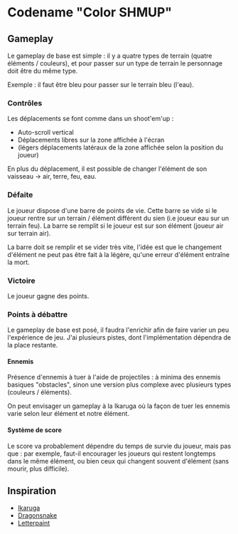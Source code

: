 Codename "Color SHMUP"
======================

## Gameplay

Le gameplay de base est simple : il y a quatre types de terrain (quatre éléments / couleurs), et pour passer sur un type de terrain le personnage doit être du même type.

Exemple : il faut être bleu pour passer sur le terrain bleu (l'eau).

### Contrôles

Les déplacements se font comme dans un shoot'em'up :

- Auto-scroll vertical
- Déplacements libres sur la zone affichée à l'écran
- (légers déplacements latéraux de la zone affichée selon la position du joueur)

En plus du déplacement, il est possible de changer l'élément de son vaisseau -> air, terre, feu, eau.

### Défaite

Le joueur dispose d'une barre de points de vie. Cette barre se vide si le joueur rentre sur un terrain / élément différent du sien (i.e joueur eau sur un terrain feu). La barre se remplit si le joueur est sur son élément (joueur air sur terrain air).

La barre doit se remplir et se vider très vite, l'idée est que le changement d'élément ne peut pas être fait à la légère, qu'une erreur d'élément entraîne la mort.

### Victoire

Le joueur gagne des points.

### Points à débattre

Le gameplay de base est posé, il faudra l'enrichir afin de faire varier un peu l'expérience de jeu. J'ai plusieurs pistes, dont l'implémentation dépendra de la place restante.

#### Ennemis

Présence d'ennemis à tuer à l'aide de projectiles : à minima des ennemis basiques "obstacles", sinon une version plus complexe avec plusieurs types (couleurs / éléments).

On peut envisager un gameplay à la Ikaruga où la façon de tuer les ennemis varie selon leur élément et notre élément.

#### Système de score

Le score va probablement dépendre du temps de survie du joueur, mais pas que : par exemple, faut-il encourager les joueurs qui restent longtemps dans le même élément, ou bien ceux qui changent souvent d'élément (sans mourir, plus difficile).

## Inspiration

- [Ikaruga](http://store.steampowered.com/app/253750/)
- [Dragonsnake](http://js1k.com/2014-dragons/demo/1972)
- [Letterpaint](https://codepo8.github.io/letterpaint/)

